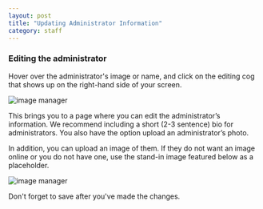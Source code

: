 ```yaml
---
layout: post
title: "Updating Administrator Information"
category: staff
---
```


### Editing the administrator

Hover over the administrator's image or name, and click on the editing cog that shows up on the right-hand side of your screen.

![image manager](/schoolsites-help/images/staff/cog-edit-admin.png)

This brings you to a page where you can edit the administrator’s information. We recommend including a short (2-3 sentence) bio for administrators. You also have the option upload an administrator’s photo.

In addition, you can upload an image of them. If they do not want an image online or you do not have one, use the stand-in image featured below as a placeholder.

![image manager](/schoolsites-help/images/staff/placeholder-admin.png)

Don't forget to save after you've made the changes.
